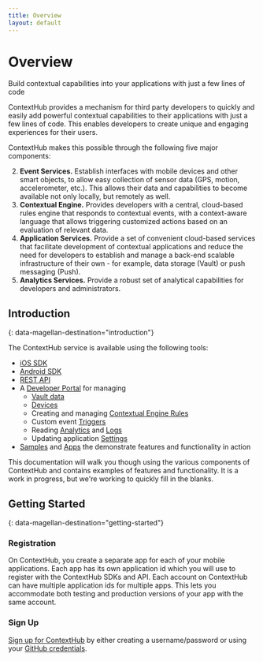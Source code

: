 ```yaml
---
title: Overview
layout: default
---
```


# Overview

<p class="subtitle">Build contextual capabilities into your applications with just a few lines of code</p>

ContextHub provides a mechanism for third party developers to quickly and easily add powerful contextual capabilities to their applications with just a few lines of code. This enables developers to create unique and engaging experiences for their users.

ContextHub makes this possible through the following five major components:

2. **Event Services.** Establish interfaces with mobile devices and other smart objects, to allow easy collection of sensor data (GPS, motion, accelerometer, etc.). This allows their data and capabilities to become available not only locally, but remotely as well.
3. **Contextual Engine.** Provides developers with a central, cloud-based rules engine that responds to contextual events, with a context-aware language that allows triggering customized actions based on an evaluation of relevant data.
4. **Application Services.** Provide a set of convenient cloud-based services that facilitate development of contextual applications and reduce the need for developers to establish and manage a back-end scalable infrastructure of their own - for example, data storage (Vault) or push messaging (Push).</span>
5. **Analytics Services.** Provide a robust set of analytical capabilities for developers and administrators.

## Introduction
{: data-magellan-destination="introduction"}

The ContextHub service is available using the following tools:

- [iOS SDK](/docs/ios/)
- [Android SDK](/docs/android/)
- [REST API](/contexthub-api/)
- A [Developer Portal](/docs/admin/) for managing
    - [Vault data](/docs/admin/#Vault)
    - [Devices](/docs/admin/#Devices)
    - Creating and managing [Contextual Engine Rules](/docs/contextualengine/)
    - Custom event [Triggers](/docs/admin/#Triggers)
    - Reading [Analytics](/docs/admin/#Analytics) and [Logs](/docs/admin/#Logs)
    - Updating application [Settings](/docs/admin/#Settings)
- [Samples](/docs/samples/) and [Apps](/docs/apps/) the demonstrate features and functionality in action

This documentation will walk you though using the various components of ContextHub and contains examples of features and functionality. It is a work in progress, but we're working to quickly fill in the blanks.

## Getting Started
{: data-magellan-destination="getting-started"}

### Registration
On ContextHub, you create a separate app for each of your mobile applications. Each app has its own application id which you will use to register with the ContextHub SDKs and API. Each account on ContextHub can have multiple application ids for multiple apps. This lets you accommodate both testing and production versions of your app with the same account.

### Sign Up
[Sign up for ContextHub](https://app.contexthub.com) by either creating a username/password or using your [GitHub credentials](https://github.com/).
